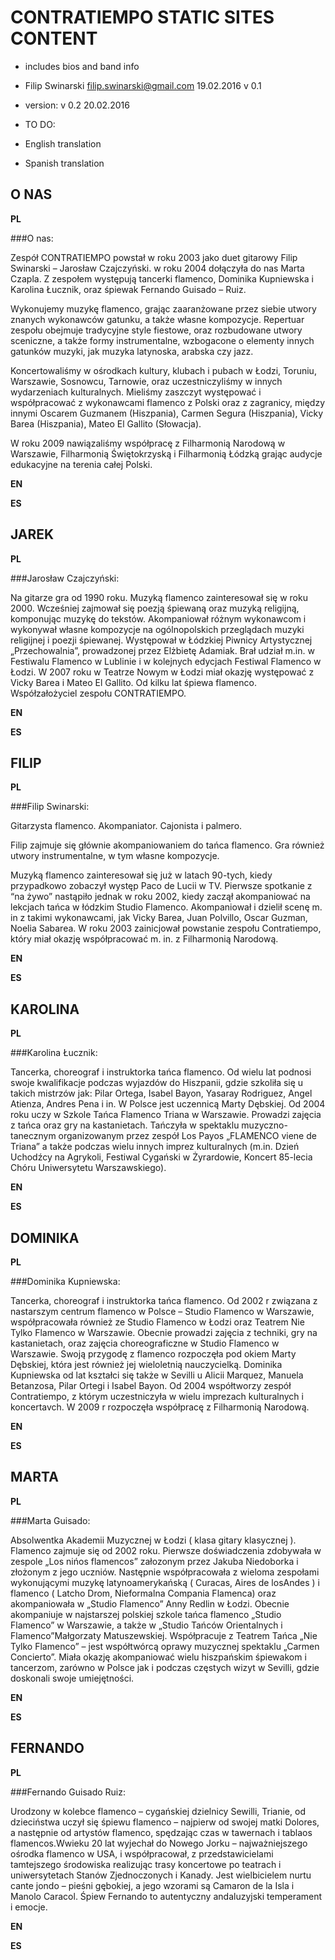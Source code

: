 CONTRATIEMPO STATIC SITES CONTENT 
=================================

* includes bios and band info
* Filip Swinarski filip.swinarski@gmail.com 19.02.2016 v 0.1
* version: v 0.2 20.02.2016

* TO DO:

* English translation
* Spanish translation

O NAS 
-----

__PL__

###O nas:

Zespół CONTRATIEMPO powstał w roku 2003 jako duet gitarowy Filip Swinarski –
Jarosław Czajczyński. w roku 2004 dołączyła do nas Marta Czapla. Z zespołem
występują tancerki flamenco, Dominika Kupniewska i Karolina Łucznik, oraz
śpiewak Fernando Guisado – Ruiz.

Wykonujemy muzykę flamenco, grając zaaranżowane przez siebie utwory znanych
wykonawców gatunku, a także własne kompozycje. Repertuar zespołu obejmuje
tradycyjne style fiestowe, oraz rozbudowane utwory sceniczne, a także formy
instrumentalne, wzbogacone o elementy innych gatunków muzyki, jak muzyka
latynoska, arabska czy jazz.

Koncertowaliśmy w ośrodkach kultury, klubach i pubach w Łodzi, Toruniu,
Warszawie, Sosnowcu, Tarnowie, oraz uczestniczyliśmy w innych wydarzeniach
kulturalnych. Mieliśmy zaszczyt występować i współpracować z wykonawcami
flamenco z Polski oraz z zagranicy, między innymi Oscarem Guzmanem (Hiszpania),
Carmen Segura (Hiszpania), Vicky Barea (Hiszpania), Mateo El Gallito (Słowacja).

W roku 2009 nawiązaliśmy współpracę z Filharmonią Narodową w Warszawie,
Filharmonią Świętokrzyską i Filharmonią Łódzką grając audycje edukacyjne na
terenia całej Polski.

__EN__ 

__ES__ 


JAREK
------


__PL__

###Jarosław Czajczyński:

Na gitarze gra od 1990 roku. Muzyką flamenco zainteresował się w roku 2000.
Wcześniej zajmował się poezją śpiewaną oraz muzyką religijną, komponując muzykę
do tekstów. Akompaniował różnym wykonawcom i wykonywał własne kompozycje na
ogólnopolskich przeglądach muzyki religijnej i poezji śpiewanej. Występował w
Łódzkiej Piwnicy Artystycznej „Przechowalnia”, prowadzonej przez Elżbietę
Adamiak. Brał udział m.in. w Festiwalu Flamenco w Lublinie i w kolejnych
edycjach Festiwal Flamenco w Łodzi. W 2007 roku w Teatrze Nowym w Łodzi miał
okazję występować z Vicky Barea i Mateo El Gallito. Od kilku lat śpiewa
flamenco. Współzałożyciel zespołu CONTRATIEMPO.

__EN__ 

__ES__ 

FILIP
-----


__PL__

###Filip Swinarski:

Gitarzysta flamenco. Akompaniator. Cajonista i palmero.

Filip zajmuje się głównie akompaniowaniem do tańca flamenco. Gra również utwory
instrumentalne, w tym własne kompozycje.

Muzyką flamenco zainteresował się już w latach 90-tych, kiedy przypadkowo
zobaczył występ Paco de Lucii w TV. Pierwsze spotkanie z “na żywo” nastąpiło
jednak w roku 2002, kiedy zaczął akompaniować na lekcjach tańca w łódzkim Studio
Flamenco. Akompaniował i dzielił scenę m. in z takimi wykonawcami, jak Vicky
Barea, Juan Polvillo, Oscar Guzman, Noelia Sabarea. W roku 2003 zainicjował
powstanie zespołu Contratiempo, który miał okazję współpracować m. in. z
Filharmonią Narodową.

__EN__ 

__ES__ 

KAROLINA
--------


__PL__

###Karolina Łucznik:

Tancerka, choreograf i instruktorka tańca flamenco. Od wielu lat podnosi swoje
kwalifikacje podczas wyjazdów do Hiszpanii, gdzie szkoliła się u takich mistrzów
jak: Pilar Ortega, Isabel Bayon, Yasaray Rodriguez, Angel Atienza, Andres Pena i
in. W Polsce jest uczennicą Marty Dębskiej. Od 2004 roku uczy w Szkole Tańca
Flamenco Triana w Warszawie. Prowadzi zajęcia z tańca oraz gry na kastanietach.
Tańczyła w spektaklu muzyczno-tanecznym organizowanym przez zespół Los Payos
„FLAMENCO viene de Triana” a także podczas wielu innych imprez kulturalnych
(m.in. Dzień Uchodźcy na Agrykoli, Festiwal Cygański w Żyrardowie, Koncert
85-lecia Chóru Uniwersytetu Warszawskiego).

__EN__ 

__ES__ 

DOMINIKA
--------


__PL__

###Dominika Kupniewska:

Tancerka, choreograf i instruktorka tańca flamenco. Od 2002 r związana z
nastarszym centrum flamenco w Polsce – Studio Flamenco w Warszawie,
współpracowała również ze Studio Flamenco w Łodzi oraz Teatrem Nie Tylko
Flamenco w Warszawie. Obecnie prowadzi zajęcia z techniki, gry na kastanietach,
oraz zajęcia choreograficzne w Studio Flamenco w Warszawie. Swoją przygodę z
flamenco rozpoczęła pod okiem Marty Dębskiej, która jest również jej wieloletnią
nauczycielką. Dominika Kupniewska od lat kształci się także w Sevilli u Alicii
Marquez, Manuela Betanzosa, Pilar Ortegi i Isabel Bayon. Od 2004 współtworzy
zespół Contratiempo, z którym uczestniczyła w wielu imprezach kulturalnych i
koncertavch. W 2009 r rozpoczęła współpracę z Filharmonią Narodową.

__EN__ 

__ES__ 


MARTA
-----


__PL__

###Marta Guisado:

Absolwentka Akademii Muzycznej w Łodzi ( klasa gitary klasycznej ). Flamenco
zajmuje się od 2002 roku. Pierwsze doświadczenia zdobywała w zespole „Los nińos
flamencos” załozonym przez Jakuba Niedoborka i złożonym z jego uczniów.
Następnie współpracowała z wieloma zespołami wykonującymi muzykę
latynoamerykańską ( Curacas, Aires de losAndes ) i flamenco ( Latcho Drom,
Nieformalna Compania Flamenca) oraz akompaniowała w „Studio Flamenco” Anny
Redlin w Łodzi. Obecnie akompaniuje w najstarszej polskiej szkole tańca flamenco
„Studio Flamenco” w Warszawie, a także w „Studio Tańców Orientalnych i
Flamenco”Małgorzaty Matuszewskiej. Współpracuje z Teatrem Tańca „Nie Tylko
Flamenco” – jest współtwórcą oprawy muzycznej spektaklu „Carmen Concierto”.
Miała okazję akompaniować wielu hiszpańskim śpiewakom i tancerzom, zarówno w
Polsce jak i podczas częstych wizyt w Sevilli, gdzie doskonali swoje
umiejętności.

__EN__ 

__ES__ 

FERNANDO
--------


__PL__

###Fernando Guisado Ruiz:

Urodzony w kolebce flamenco – cygańskiej dzielnicy Sewilli, Trianie, od
dzieciństwa uczył się śpiewu flamenco – najpierw od swojej matki Dolores, a
następnie od artystów flamenco, spędzając czas w tawernach i tablaos
flamencos.Wwieku 20 lat wyjechał do Nowego Jorku – najważniejszego ośrodka
flamenco w USA, i współpracował‚ z przedstawicielami tamtejszego środowiska
realizując trasy koncertowe po teatrach i uniwersytetach Stanów Zjednoczonych i
Kanady. Jest wielbicielem nurtu cante jondo – pieśni gębokiej, a jego wzorami są
Camaron de la Isla i Manolo Caracol. Śpiew Fernando to autentyczny andaluzyjski
temperament i emocje.

__EN__ 

__ES__ 
